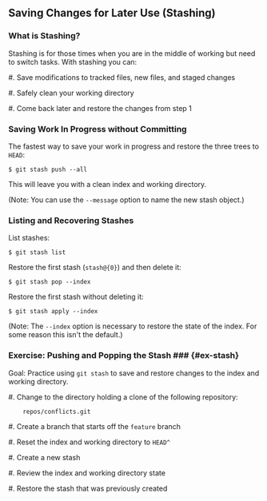 Saving Changes for Later Use (Stashing)
---------------------------------------

### What is Stashing? ###

Stashing is for those times when you are in the middle of working but
need to switch tasks.  With stashing you can:

  #. Save modifications to tracked files, new files, and staged
     changes

  #. Safely clean your working directory

  #. Come back later and restore the changes from step 1

### Saving Work In Progress without Committing ###

The fastest way to save your work in progress and restore the three
trees to `HEAD`:

    $ git stash push --all

This will leave you with a clean index and working directory.

(Note: You can use the `--message` option to name the new stash object.)

### Listing and Recovering Stashes ###

List stashes:

    $ git stash list

Restore the first stash (`stash@{0}`) and then delete it:

    $ git stash pop --index

Restore the first stash without deleting it:

    $ git stash apply --index

(Note: The `--index` option is necessary to restore the state of the
index.  For some reason this isn't the default.)

### Exercise: Pushing and Popping the Stash ### {#ex-stash}

<div class="notes">

Goal: Practice using `git stash` to save and restore changes to the
index and working directory.

</div>

  #. Change to the directory holding a clone of the following
     repository:

        repos/conflicts.git

  #. Create a branch that starts off the `feature` branch

  #. Reset the index and working directory to `HEAD^`

  #. Create a new stash

  #. Review the index and working directory state

  #. Restore the stash that was previously created
